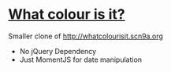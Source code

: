 # [What colour is it?](http://ghoullier.github.io/whatcolourisit)

Smaller clone of http://whatcolourisit.scn9a.org

- No jQuery Dependency
- Just MomentJS for date manipulation
